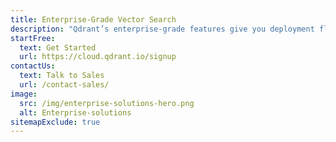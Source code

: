 ```yaml
---
title: Enterprise-Grade Vector Search 
description: "Qdrant’s enterprise-grade features give you deployment flexibility (Managed, Hybrid or Private Cloud), streamline authentication (SSO), improve access control (RBAC), enhance monitoring, and simplify infrastructure management. All for million+ vector scale."
startFree:
  text: Get Started
  url: https://cloud.qdrant.io/signup
contactUs:
  text: Talk to Sales
  url: /contact-sales/
image:
  src: /img/enterprise-solutions-hero.png
  alt: Enterprise-solutions
sitemapExclude: true
---
```


